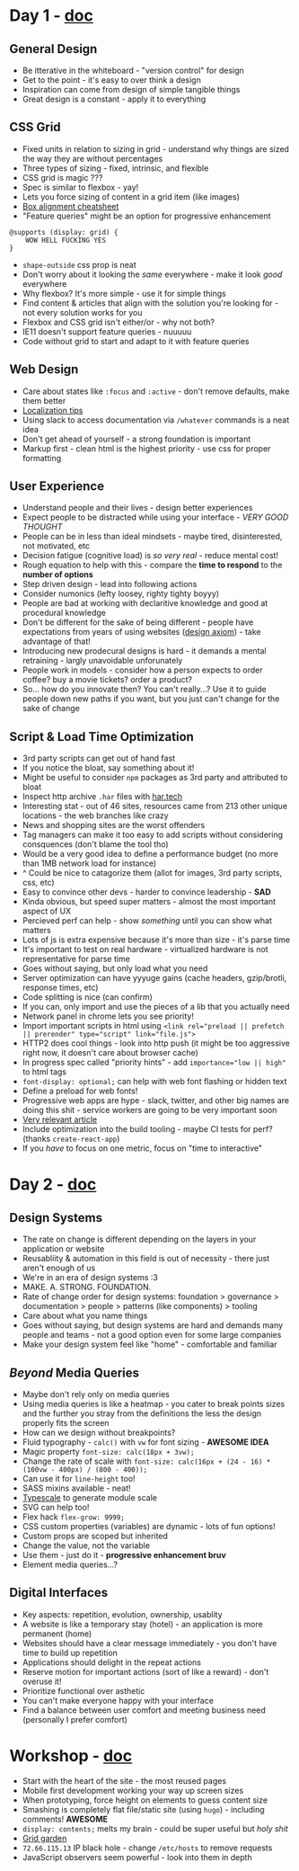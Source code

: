 # Day 1 - [doc](http://smashed.by/sfday1)

## General Design

* Be itterative in the whiteboard - "version control" for design
* Get to the point - it's easy to over think a design
* Inspiration can come from design of simple tangible things
* Great design is a constant - apply it to everything

## CSS Grid

* Fixed units in relation to sizing in grid - understand why things are sized the way they are without percentages
* Three types of sizing - fixed, intrinsic, and flexible
* CSS grid is magic ???
* Spec is similar to flexbox - yay!
* Lets you force sizing of content in a grid item (like images)
* [Box alignment cheatsheet](https://rachelandrew.co.uk/css/cheatsheets/box-alignment)
* "Feature queries" might be an option for progressive enhancement

```
@supports (display: grid) {
    WOW HELL FUCKING YES
}
```

* `shape-outside` css prop is neat
* Don't worry about it looking the _same_ everywhere - make it look _good_ everywhere
* Why flexbox? It's more simple - use it for simple things
* Find content & articles that align with the solution you're looking for - not every solution works for you
* Flexbox and CSS grid isn't either/or - why not both?
* IE11 doesn't support feature queries - nuuuuu
* Code without grid to start and adapt to it with feature queries

## Web Design

* Care about states like `:focus` and `:active` - don't remove defaults, make them better
* [Localization tips](https://slack.engineering/localizing-slack-680c4bc7f45a)
* Using slack to access documentation via `/whatever` commands is a neat idea
* Don't get ahead of yourself - a strong foundation is important
* Markup first - clean html is the highest priority - use css for proper formatting

## User Experience

* Understand people and their lives - design better experiences
* Expect people to be distracted while using your interface - _VERY GOOD THOUGHT_
* People can be in less than ideal mindsets - maybe tired, disinterested, not motivated, etc
* Decision fatigue (cognitive load) is _so very real_ - reduce mental cost!
* Rough equation to help with this - compare the **time to respond** to the **number of options**
* Step driven design - lead into following actions
* Consider numonics (lefty loosey, righty tighty boyyy)
* People are bad at working with declaritive knowledge and good at procedural knowledge
* Don't be different for the sake of being different - people have expectations from years of using websites ([design axiom](https://www.designprinciplesftw.com/collections/design-axioms)) - take advantage of that!
* Introducing new prodecural designs is hard - it demands a mental retraining - largly unavoidable unforunately
* People work in models - consider how a person expects to order coffee? buy a movie tickets? order a product?
* So... how do you innovate then? You can't really...? Use it to guide people down new paths if you want, but you just can't change for the sake of change

## Script & Load Time Optimization

* 3rd party scripts can get out of hand fast
* If you notice the bloat, say something about it!
* Might be useful to consider `npm` packages as 3rd party and attributed to bloat
* Inspect http archive `.har` files with [har.tech](https://har.tech)
* Interesting stat - out of 46 sites, resources came from 213 other unique locations - the web branches like crazy
* News and shopping sites are the worst offenders
* Tag managers can make it too easy to add scripts without considering consquences (don't blame the tool tho)
* Would be a very good idea to define a performance budget (no more than 1MB network load for instance)
* ^ Could be nice to catagorize them (allot for images, 3rd party scripts, css, etc)
* Easy to convince other devs - harder to convince leadership - **SAD**
* Kinda obvious, but speed super matters - almost the most important aspect of UX
* Percieved perf can help - show _something_ until you can show what matters
* Lots of js is extra expensive because it's more than size - it's parse time
* It's important to test on real hardware - virtualized hardware is not representative for parse time
* Goes without saying, but only load what you need
* Server optimization can have yyyuge gains (cache headers, gzip/brotli, response times, etc)
* Code splitting is nice (can confirm)
* If you can, only import and use the pieces of a lib that you actually need
* Network panel in chrome lets you see priority!
* Import important scripts in html using `<link rel="preload || prefetch || prerender" type="script" link="file.js">`
* HTTP2 does cool things - look into http push (it might be too aggressive right now, it doesn't care about browser cache)
* In progress spec called "priority hints" - add `importance="low || high"` to html tags
* `font-display: optional;` can help with web font flashing or hidden text
* Define a preload for web fonts!
* Progressive web apps are hype - slack, twitter, and other big names are doing this shit - service workers are going to be very important soon
* [Very relevant article](https://medium.com/@paularmstrong/twitter-lite-and-high-performance-react-progressive-web-apps-at-scale-d28a00e780a3)
* Include optimization into the build tooling - maybe CI tests for perf? (thanks `create-react-app`)
* If you _have_ to focus on one metric, focus
  on "time to interactive"

# Day 2 - [doc](http://smashed.by/sfday2)

## Design Systems

* The rate on change is different depending on the layers in your application or website
* Reusabliity & automation in this field is out of necessity - there just aren't enough of us
* We're in an era of design systems :3
* MAKE. A. STRONG. FOUNDATION.
* Rate of change order for design systems: foundation > governance > documentation > people > patterns (like components) > tooling
* Care about what you name things
* Goes without saying, but design systems are hard and demands many people and teams - not a good option even for some large companies
* Make your design system feel like "home" - comfortable and familiar

## _Beyond_ Media Queries

* Maybe don't rely only on media queries
* Using media queries is like a heatmap - you cater to break points sizes and the further you stray from the definitions the less the design properly fits the screen
* How can we design without breakpoints?
* Fluid typography - `calc()` with `vw` for font sizing - **AWESOME IDEA**
* Magic property `font-size: calc(18px + 3vw);`
* Change the rate of scale with `font-size: calc(16px + (24 - 16) * (100vw - 400px) / (800 - 400));`
* Can use it for `line-height` too!
* SASS mixins available - neat!
* [Typescale](https://type-scale.com/) to generate module scale
* SVG can help too!
* Flex hack `flex-grow: 9999;`
* CSS custom properties (variables) are dynamic - lots of fun options!
* Custom props are scoped but inherited
* Change the value, not the variable
* Use them - just do it - **progressive enhancement bruv**
* Element media queries...?

## Digital Interfaces

* Key aspects: repetition, evolution, ownership, usablity
* A website is like a temporary stay (hotel) - an application is more permanent (home)
* Websites should have a clear message immediately - you don't have time to build up repetition
* Applications should delight in the repeat actions
* Reserve motion for important actions (sort of like a reward) - don't overuse it!
* Prioritize functional over asthetic
* You can't make everyone happy with your interface
* Find a balance between user comfort and meeting business need (personally I prefer comfort)

# Workshop - [doc](http://smashed.by/sanfran18)

* Start with the heart of the site - the most reused pages
* Mobile first development working your way up screen sizes
* When prototyping, force height on elements to guess content size
* Smashing is completely flat file/static site (using `hugo`) - including comments! **AWESOME**
* `display: contents;` melts my brain - could be super useful but _holy shit_
* [Grid garden](http://cssgridgarden.com/)
* `72.66.115.13` IP black hole - change `/etc/hosts` to remove requests
* JavaScript observers seem powerful - look into them in depth
